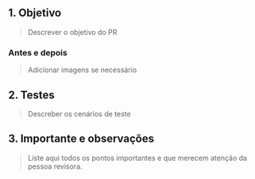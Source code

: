 
## 1. Objetivo 

> Descrever o objetivo do PR


### Antes e depois

> Adicionar imagens se necessário


## 2. Testes

> Descreber os cenários de teste


## 3. Importante e observações

> Liste aqui todos os pontos importantes e que merecem atenção da pessoa revisora.
